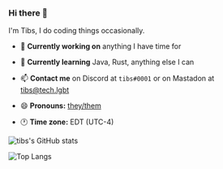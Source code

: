 ### Hi there 👋

I'm Tibs, I do coding things occasionally.

- 🔭 **Currently working on** anything I have time for

- 🌱 **Currently learning** Java, Rust, anything else I can

- 📫 **Contact me** on Discord at `tibs#0001` or on Mastadon at [tibs@tech.lgbt](https://tech.lgbt/@tibs)

- 😄 **Pronouns:** [they/them](https://en.pronouns.page/@tibs)

- 🕐 **Time zone:** EDT (UTC-4)

![tibs's GitHub stats](https://github-readme-stats.vercel.app/api?username=tibinonest&theme=nightowl&show_icons=true&count_private=true)

![Top Langs](https://github-readme-stats.vercel.app/api/top-langs/?username=tibinonest&theme=nightowl&layout=compact)
